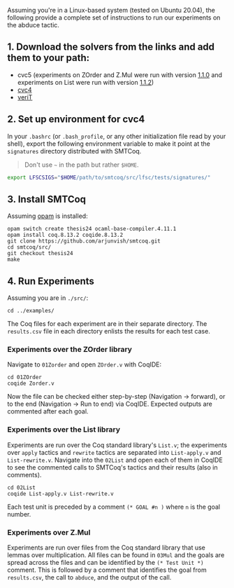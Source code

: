 Assuming you're in a Linux-based system (tested on Ubuntu 20.04),
the following provide a complete set of instructions to run our experiments
on the abduce tactic.

## 1. Download the solvers from the links and add them to your path:
- cvc5 (experiments on ZOrder and Z.Mul were run with version [1.1.0](https://github.com/cvc5/cvc5/releases/tag/cvc5-1.1.0) and experiments on List were run with version [1.1.2](https://github.com/cvc5/cvc5/releases/tag/cvc5-1.1.2))
- [cvc4](http://cvc4.cs.stanford.edu/downloads/builds/x86_64-linux-opt/cvc4-1.6-x86_64-linux-opt)
- [veriT](https://www.lri.fr/~keller/Documents-recherche/Smtcoq/veriT9f48a98.tar.gz)

## 2. Set up environment for cvc4
In your `.bashrc` (or `.bash_profile`, or any other initialization file read by
your shell), export the following environment variable to make it point at the
`signatures` directory distributed with SMTCoq.

> Don't use `~` in the path but rather `$HOME`.

```bash
export LFSCSIGS="$HOME/path/to/smtcoq/src/lfsc/tests/signatures/"
```

## 3. Install SMTCoq
Assuming [opam](https://opam.ocaml.org) is installed:
```
opam switch create thesis24 ocaml-base-compiler.4.11.1
opam install coq.8.13.2 coqide.8.13.2
git clone https://github.com/arjunvish/smtcoq.git
cd smtcoq/src/
git checkout thesis24
make
```

## 4. Run Experiments
Assuming you are in `./src/`:
```
cd ../examples/
```
The Coq files for each experiment are in their separate directory. The `results.csv` file in 
each directory enlists the results for each test case.

### Experiments over the ZOrder library
Navigate to `01Zorder` and open `ZOrder.v` with CoqIDE:
```
cd 01ZOrder
coqide Zorder.v
```
Now the file can be checked either step-by-step
(Navigation -> forward), or to the end
(Navigation -> Run to end) via CoqIDE. Expected outputs 
are commented after each goal.

### Experiments over the List library
Experiments are run over the Coq standard library's `List.v`; the experiments over `apply` tactics
and `rewrite` tactics are separated into `List-apply.v` and `List-rewrite.v`. Navigate into the `02List`
and open each of them in CoqIDE to see the commented calls to SMTCoq's tactics and their 
results (also in comments).
```
cd 02List
coqide List-apply.v List-rewrite.v
```
Each test unit is preceded by a comment `(* GOAL #n )` where `n` is the goal number.

### Experiments over Z.Mul
Experiments are run over files from the Coq standard library that use lemmas over multiplication. All files 
can be found in `03Mul` and the goals are spread across the files and can be identified by the `(* Test Unit *)`
comment. This is followed by a comment that identifies the goal from `results.csv`, the call to `abduce`, 
and the output of the call.